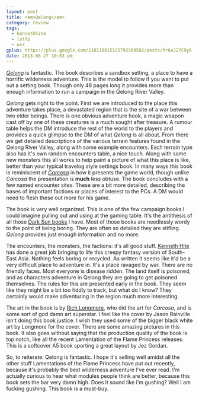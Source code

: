 ```yaml
---
layout: post
title: <em>Qelong</em>
category: review
tags:
  - kennethhite
  - lotfp
  - osr
gplus: https://plus.google.com/110118815125792309582/posts/hr6aJ27C9y6
date: 2013-08-27 10:53 pm
---
```



[_Qelong_][1] is fantastic. The book describes a sandbox setting, a place to have a horrific wilderness adventure. This is the model to follow if you want to put out a setting book. Though only 48 pages long it provides more than enough information to run a campaign in the Qelong River Valley.

_Qelong_ gets right to the point. First we are introduced to the place this adventure takes place, a devastated region that is the site of a war between two elder beings. There is one obvious adventure hook, a magic weapon cast off by one of these creatures is a much sought after treasure. A rumour table helps the DM introduce the rest of the world to the players and provides a quick glimpse to the DM of what _Qelong_ is all about. From there we get detailed descriptions of the various terrain features found in the Qelong River Valley, along with some example encounters. Each terrain type also has it's own random encounters table, a nice touch. Along with some new monsters this all works to  help paint a picture of what this place is like, better than your typical travelog style settings book. In many ways this book is reminiscent of [_Carcosa_][2] in how it presents the game world, though unlike _Carcosa_ the presentation is **much** less obtuse. The book concludes with a few named encounter sites. These are a bit more detailed, describing the bases of important factions or places of interest to the PCs. A DM would need to flesh these out more for his game.

The book is very well organized. This is one of the few campaign books I could imagine pulling out and using at the gaming table. It's the antithesis of all those [Dark Sun books][3] I have. Most of those books are needlessly wordy to the point of being boring. They are often so detailed they are stifling. _Qelong_ provides just enough information and no more.

The encounters, the monsters, the factions: it's all good stuff. [Kenneth Hite][4] has done a great job bringing to life this creepy fantasy version of South-East Asia. Nothing feels boring or recycled. As written it seems like it'd be a very difficult place to adventure in. It's a place ravaged by war. There are no friendly faces. Most everyone is disease ridden. The land itself is poisoned, and as characters adventure in Qelong they are going to get poisoned themselves. The rules for this are presented early in the book. They seem like they might be a bit too fiddly to track, but what do I know? They certainly would make adventuring in the region much more interesting.

The art in the book is by [Rich Longmore][5], who did the art for _Carcosa_, and is some sort of god damn art superstar. I feel like the cover by Jason Rainville isn't doing this book justice. I wish they used some of the bigger black white art by Longmore for the cover. There are some amazing pictures in this book. It also goes without saying that the production quality of the book is top notch, like all the recent Lamentation of the Flame Princess releases. This is a softcover A5 book sporting a great layout by Jez Gordan. 

So, to reiterate: Qelong is fantastic. I hope it's selling well amidst all the other stuff Lamentations of the Flame Princess have put out recently, because it's probably the best wilderness adventure I've ever read. I'm actually curious to hear what modules people think are better, because this book sets the bar very damn high.  Does it sound like i'm gushing? Well I am fucking gushing. This book is a must-buy.


[1]: http://www.lotfp.com/store/index.php?route=product/product&product_id=169
[2]: /review/carcosa/
[3]: /tag/darksun/
[4]: http://princeofcairo.livejournal.com/
[5]: http://richlongmoreillustration.blogspot.ca/